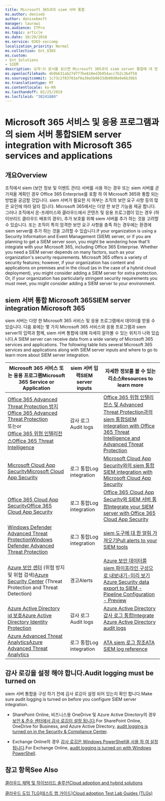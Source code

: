 ```yaml
---
title: Microsoft 365과의 siem 서버 통합
ms.author: deniseb
author: denisebmsft
manager: laurawi
ms.audience: ITPro
ms.topic: article
ms.date: 10/29/2018
ms.service: O365-seccomp
localization_priority: Normal
ms.collection: Ent_O365
ms.custom:
- Ent_Solutions
- SIEM
description: 요약:이 문서를 읽으면 Microsoft 365과의 siem server 통합에 대 한 개요를 확인할 수 있습니다.
ms.openlocfilehash: 4b9b631ab27d777be610ed3b954acc7b2c3bdf50
ms.sourcegitcommit: 1c73c2f83703af0a30a5b0633db00d8e0e6b39b5
ms.translationtype: MT
ms.contentlocale: ko-KR
ms.lasthandoff: 02/25/2019
ms.locfileid: "30241880"
---
```

# <a name="siem-server-integration-with-microsoft-365-services-and-applications"></a><span data-ttu-id="518ac-103">Microsoft 365 서비스 및 응용 프로그램과의 siem 서버 통합</span><span class="sxs-lookup"><span data-stu-id="518ac-103">SIEM server integration with Microsoft 365 services and applications</span></span>

## <a name="overview"></a><span data-ttu-id="518ac-104">개요</span><span class="sxs-lookup"><span data-stu-id="518ac-104">Overview</span></span>

<span data-ttu-id="518ac-p101">조직에서 siem (보안 정보 및 이벤트 관리) 서버를 사용 하는 경우 또는 siem 서버를 곧 가져올 계획인 경우 Office 365 Enterprise를 포함 하 여 Microsoft 365와 통합 되는 방법을 궁금할 것입니다. siem 서버가 필요한 지 여부는 조직의 보안 요구 사항 등의 많은 요인에 따라 달라 집니다. Microsoft 365에서는 다양 한 보안 기능을 제공 합니다. 그러나 조직에서 온-프레미스와 클라우드에서 콘텐츠 및 응용 프로그램이 있는 경우 (하이브리드 클라우드 배포의 경우), 추가 보호를 위해 siem 서버를 추가 하는 것을 고려할 수 있습니다. 또는 조직이 특히 엄격한 보안 요구 사항을 충족 하는 경우에는 환경에 siem server를 추가 하는 것을 고려할 수 있습니다.</span><span class="sxs-lookup"><span data-stu-id="518ac-p101">If your organization is using a Security Information and Event Management (SIEM) server, or if you are planning to get a SIEM server soon, you might be wondering how that'll integrate with your Microsoft 365, including Office 365 Enterprise. Whether you need a SIEM server depends on many factors, such as your organization's security requirements. Microsoft 365 offers a variety of security features; however, if your organization has content and applications on premises and in the cloud (as in the case of a hybrid cloud deployment), you might consider adding a SIEM server for extra protection. Or, if your organization has particularly stringent security requirements you must meet, you might consider adding a SIEM server to your environment.</span></span>

## <a name="siem-server-integration-microsoft-365"></a><span data-ttu-id="518ac-109">siem 서버 통합 Microsoft 365</span><span class="sxs-lookup"><span data-stu-id="518ac-109">SIEM server integration Microsoft 365</span></span>

<span data-ttu-id="518ac-p102">siem 서버는 다양 한 Microsoft 365 서비스 및 응용 프로그램에서 데이터를 받을 수 있습니다. 다음 표에는 몇 가지 Microsoft 365 서비스와 응용 프로그램과 siem server의 입력과 함께, siem 서버 통합에 대해 자세히 알아볼 수 있는 위치가 나와 있습니다.</span><span class="sxs-lookup"><span data-stu-id="518ac-p102">A SIEM server can receive data from a wide variety of Microsoft 365 services and applications. The following table lists several Microsoft 365 services and applications along with SIEM server inputs and where to go to learn more about SIEM server integration.</span></span> 

| <span data-ttu-id="518ac-112">Microsoft 365 서비스 또는 응용 프로그램</span><span class="sxs-lookup"><span data-stu-id="518ac-112">Microsoft 365 Service or Application</span></span> | <span data-ttu-id="518ac-113">siem 서버 입력</span><span class="sxs-lookup"><span data-stu-id="518ac-113">SIEM server inputs</span></span> | <span data-ttu-id="518ac-114">자세한 정보를 볼 수 있는 리소스</span><span class="sxs-lookup"><span data-stu-id="518ac-114">Resources to learn more</span></span> |
| --- | --- | --- |
| [<span data-ttu-id="518ac-115">Office 365 Advanced Threat Protection 방지</span><span class="sxs-lookup"><span data-stu-id="518ac-115">Office 365 Advanced Threat Protection</span></span>](office-365-atp.md) <br/>   <span data-ttu-id="518ac-116">또는</span><span class="sxs-lookup"><span data-stu-id="518ac-116">or</span></span>   <br/>[<span data-ttu-id="518ac-117">Office 365 위협 인텔리전스</span><span class="sxs-lookup"><span data-stu-id="518ac-117">Office 365 Threat Intelligence</span></span>](office-365-ti.md) | <span data-ttu-id="518ac-118">감사 로그</span><span class="sxs-lookup"><span data-stu-id="518ac-118">Audit logs</span></span> | [<span data-ttu-id="518ac-119">Office 365 위협 인텔리전스 및 Advanced Threat Protection과의 siem 통합</span><span class="sxs-lookup"><span data-stu-id="518ac-119">SIEM integration with Office 365 Threat Intelligence and Advanced Threat Protection</span></span>](siem-integration-with-office-365-ti.md) |
| [<span data-ttu-id="518ac-120">Microsoft Cloud App Security</span><span class="sxs-lookup"><span data-stu-id="518ac-120">Microsoft Cloud App Security</span></span>](https://docs.microsoft.com/cloud-app-security/what-is-cloud-app-security) | <span data-ttu-id="518ac-121">로그 통합</span><span class="sxs-lookup"><span data-stu-id="518ac-121">Log integration</span></span> | [<span data-ttu-id="518ac-122">Microsoft Cloud App Security와의 siem 통합</span><span class="sxs-lookup"><span data-stu-id="518ac-122">SIEM integration with Microsoft Cloud App Security</span></span>](https://docs.microsoft.com/cloud-app-security/siem) |
| [<span data-ttu-id="518ac-123">Office 365 Cloud App Security</span><span class="sxs-lookup"><span data-stu-id="518ac-123">Office 365 Cloud App Security</span></span>](office-365-cas-overview.md) | <span data-ttu-id="518ac-124">로그 통합</span><span class="sxs-lookup"><span data-stu-id="518ac-124">Log integration</span></span> | [<span data-ttu-id="518ac-125">Office 365 Cloud App Security와 SIEM 서버 통합</span><span class="sxs-lookup"><span data-stu-id="518ac-125">Integrate your SIEM server with Office 365 Cloud App Security</span></span>](integrate-your-siem-server-with-office-365-cas.md) |
| [<span data-ttu-id="518ac-126">Windows Defender Advanced Threat Protection</span><span class="sxs-lookup"><span data-stu-id="518ac-126">Windows Defender Advanced Threat Protection</span></span>](https://docs.microsoft.com/windows/security/threat-protection/) | <span data-ttu-id="518ac-127">로그 통합</span><span class="sxs-lookup"><span data-stu-id="518ac-127">Log integration</span></span> | [<span data-ttu-id="518ac-128">siem 도구에 대 한 알림 가져오기</span><span class="sxs-lookup"><span data-stu-id="518ac-128">Pull alerts to your SIEM tools</span></span>](https://docs.microsoft.com/windows/security/threat-protection/windows-defender-atp/configure-siem-windows-defender-advanced-threat-protection) |
| <span data-ttu-id="518ac-129">[Azure 보안 센터](https://docs.microsoft.com/azure/security-center/security-center-intro) (위협 방지 및 위협 검색)</span><span class="sxs-lookup"><span data-stu-id="518ac-129">[Azure Security Center](https://docs.microsoft.com/azure/security-center/security-center-intro) (Threat Protection and Threat Detection)</span></span> | <span data-ttu-id="518ac-130">경고</span><span class="sxs-lookup"><span data-stu-id="518ac-130">Alerts</span></span> | [<span data-ttu-id="518ac-131">Azure 보안 데이터를 siem 파이프라인 구성으로 내보내기-미리 보기</span><span class="sxs-lookup"><span data-stu-id="518ac-131">Azure Security data export to SIEM - Pipeline Configuration - Preview</span></span>](https://docs.microsoft.com/azure/security-center/security-center-export-data-to-siem) |
| [<span data-ttu-id="518ac-132">Azure Active Directory id 보호</span><span class="sxs-lookup"><span data-stu-id="518ac-132">Azure Active Directory Identity Protection</span></span>](https://docs.microsoft.com/azure/active-directory/identity-protection/overview) | <span data-ttu-id="518ac-133">감사 로그</span><span class="sxs-lookup"><span data-stu-id="518ac-133">Audit logs</span></span> | [<span data-ttu-id="518ac-134">Azure Active Directory 감사 로그 통합</span><span class="sxs-lookup"><span data-stu-id="518ac-134">Integrate Azure Active Directory audit logs</span></span>](https://docs.microsoft.com/azure/security/security-azure-log-integration-ad) |
| [<span data-ttu-id="518ac-135">Azure Advanced Threat Analytics</span><span class="sxs-lookup"><span data-stu-id="518ac-135">Azure Advanced Threat Analytics</span></span>](https://docs.microsoft.com/azure/security/azure-threat-detection) | <span data-ttu-id="518ac-136">로그 통합</span><span class="sxs-lookup"><span data-stu-id="518ac-136">Log integration</span></span> | [<span data-ttu-id="518ac-137">ATA siem 로그 참조</span><span class="sxs-lookup"><span data-stu-id="518ac-137">ATA SIEM log reference</span></span>](https://docs.microsoft.com/advanced-threat-analytics/cef-format-sa) |

## <a name="audit-logging-must-be-turned-on"></a><span data-ttu-id="518ac-138">감사 로깅을 설정 해야 합니다.</span><span class="sxs-lookup"><span data-stu-id="518ac-138">Audit logging must be turned on</span></span>

<span data-ttu-id="518ac-139">siem 서버 통합을 구성 하기 전에 감사 로깅이 설정 되어 있는지 확인 합니다.</span><span class="sxs-lookup"><span data-stu-id="518ac-139">Make sure audit logging is turned on before you configure SIEM server integration.</span></span> 

- <span data-ttu-id="518ac-140">SharePoint Online, 비즈니스용 OneDrive 및 Azure Active Directory의 경우 [보안 & 준수 센터에서 감사 로깅이 설정 됩니다](https://docs.microsoft.com/office365/securitycompliance/turn-audit-log-search-on-or-off).</span><span class="sxs-lookup"><span data-stu-id="518ac-140">For SharePoint Online, OneDrive for Business, and Azure Active Directory, [audit logging is turned on in the Security & Compliance Center](https://docs.microsoft.com/office365/securitycompliance/turn-audit-log-search-on-or-off).</span></span>

- <span data-ttu-id="518ac-141">Exchange Online의 경우 [감사 로깅은 Windows PowerShell을 사용 하 여 설정 됩니다](https://docs.microsoft.com/office365/securitycompliance/enable-mailbox-auditing).</span><span class="sxs-lookup"><span data-stu-id="518ac-141">For Exchange Online, [audit logging is turned on with Windows PowerShell](https://docs.microsoft.com/office365/securitycompliance/enable-mailbox-auditing).</span></span>
 
## <a name="see-also"></a><span data-ttu-id="518ac-142">참고 항목</span><span class="sxs-lookup"><span data-stu-id="518ac-142">See Also</span></span>

[<span data-ttu-id="518ac-143">클라우드 채택 및 하이브리드 솔루션</span><span class="sxs-lookup"><span data-stu-id="518ac-143">Cloud adoption and hybrid solutions</span></span>](https://docs.microsoft.com/office365/enterprise/cloud-adoption-and-hybrid-solutions)
  
[<span data-ttu-id="518ac-144">클라우드 도입 TLG(테스트 랩 가이드)</span><span class="sxs-lookup"><span data-stu-id="518ac-144">Cloud adoption Test Lab Guides (TLGs)</span></span>](https://docs.microsoft.com/office365/enterprise/cloud-adoption-test-lab-guides-tlgs)


